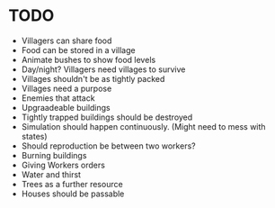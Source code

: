 # TODO #

* Villagers can share food
* Food can be stored in a village
* Animate bushes to show food levels
* Day/night? Villagers need villages to survive
* Villages shouldn't be as tightly packed
* Villages need a purpose
* Enemies that attack
* Upgraadeable buildings
* Tightly trapped buildings should be destroyed
* Simulation should happen continuously. (Might need to mess with states)
* Should reproduction be between two workers?
* Burning buildings
* Giving Workers orders
* Water and thirst
* Trees as a further resource
* Houses should be passable
